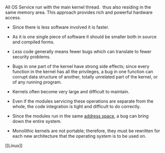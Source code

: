 All OS Service  run with the main kernel thread.  thus also residing in the same memory area. This approach provides rich and powerful hardware access.
-   Since there is less software involved it is faster.
-   As it is one single piece of software it should be smaller both in source and compiled forms.
-   Less code generally means fewer bugs which can translate to fewer security problems.


-   Bugs in one part of the kernel have strong side effects; since every function in the kernel has all the privileges, a bug in one function can corrupt data structure of another, totally unrelated part of the kernel, or of any running program.
-   Kernels often become very large and difficult to maintain.
-   Even if the modules servicing these operations are separate from the whole, the code integration is tight and difficult to do correctly.
-   Since the modules run in the same [address space](https://en.wikipedia.org/wiki/Address_space "Address space"), a bug can bring down the entire system.
-   Monolithic kernels are not portable; therefore, they must be rewritten for each new architecture that the operating system is to be used on.

[[Linux]]

